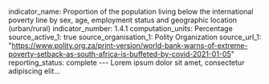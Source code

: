 indicator_name: Proportion of the population living below the international poverty line by sex, age, employment status and geographic location (urban/rural)
    indicator_number: 1.4.1
    computation_units: Percentage
    source_active_1: true
    source_organisation_1: Polity Organization
    source_url_1: "https://www.polity.org.za/print-version/world-bank-warns-of-extreme-poverty-setback-as-south-africa-is-buffeted-by-covid-2021-01-05"
    reporting_status: complete
    ---
    Lorem ipsum dolor sit amet, consectetur adipiscing elit...

